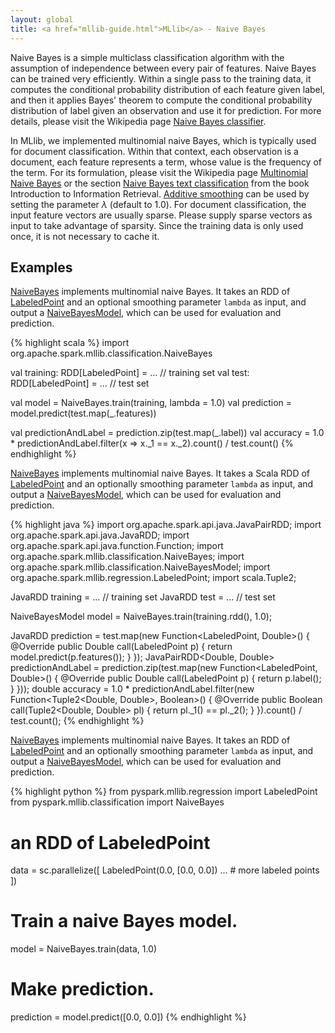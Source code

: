 ```yaml
---
layout: global
title: <a href="mllib-guide.html">MLlib</a> - Naive Bayes
---
```


Naive Bayes is a simple multiclass classification algorithm with the assumption of independence
between every pair of features. Naive Bayes can be trained very efficiently. Within a single pass to
the training data, it computes the conditional probability distribution of each feature given label,
and then it applies Bayes' theorem to compute the conditional probability distribution of label
given an observation and use it for prediction. For more details, please visit the Wikipedia page
[Naive Bayes classifier](http://en.wikipedia.org/wiki/Naive_Bayes_classifier).

In MLlib, we implemented multinomial naive Bayes, which is typically used for document
classification. Within that context, each observation is a document, each feature represents a term,
whose value is the frequency of the term. For its formulation, please visit the Wikipedia page
[Multinomial Naive Bayes](http://en.wikipedia.org/wiki/Naive_Bayes_classifier#Multinomial_naive_Bayes)
or the section
[Naive Bayes text classification](http://nlp.stanford.edu/IR-book/html/htmledition/naive-bayes-text-classification-1.html)
from the book Introduction to Information
Retrieval. [Additive smoothing](http://en.wikipedia.org/wiki/Lidstone_smoothing) can be used by
setting the parameter $\lambda$ (default to $1.0$). For document classification, the input feature
vectors are usually sparse. Please supply sparse vectors as input to take advantage of
sparsity. Since the training data is only used once, it is not necessary to cache it.

## Examples

<div class="codetabs">
<div data-lang="scala" markdown="1">

[NaiveBayes](api/mllib/index.html#org.apache.spark.mllib.classification.NaiveBayes$) implements
multinomial naive Bayes. It takes an RDD of
[LabeledPoint](api/mllib/index.html#org.apache.spark.mllib.regression.LabeledPoint) and an optional
smoothing parameter `lambda` as input, and output a
[NaiveBayesModel](api/mllib/index.html#org.apache.spark.mllib.classification.NaiveBayesModel), which
can be used for evaluation and prediction.

{% highlight scala %}
import org.apache.spark.mllib.classification.NaiveBayes

val training: RDD[LabeledPoint] = ... // training set
val test: RDD[LabeledPoint] = ... // test set

val model = NaiveBayes.train(training, lambda = 1.0)
val prediction = model.predict(test.map(_.features))

val predictionAndLabel = prediction.zip(test.map(_.label))
val accuracy = 1.0 * predictionAndLabel.filter(x => x._1 == x._2).count() / test.count()
{% endhighlight %}
</div>

<div data-lang="java" markdown="1">

[NaiveBayes](api/mllib/index.html#org.apache.spark.mllib.classification.NaiveBayes$) implements
multinomial naive Bayes. It takes a Scala RDD of
[LabeledPoint](api/mllib/index.html#org.apache.spark.mllib.regression.LabeledPoint) and an
optionally smoothing parameter `lambda` as input, and output a
[NaiveBayesModel](api/mllib/index.html#org.apache.spark.mllib.classification.NaiveBayesModel), which
can be used for evaluation and prediction.

{% highlight java %}
import org.apache.spark.api.java.JavaPairRDD;
import org.apache.spark.api.java.JavaRDD;
import org.apache.spark.api.java.function.Function;
import org.apache.spark.mllib.classification.NaiveBayes;
import org.apache.spark.mllib.classification.NaiveBayesModel;
import org.apache.spark.mllib.regression.LabeledPoint;
import scala.Tuple2;

JavaRDD<LabeledPoint> training = ... // training set
JavaRDD<LabeledPoint> test = ... // test set

NaiveBayesModel model = NaiveBayes.train(training.rdd(), 1.0);

JavaRDD<Double> prediction =
  test.map(new Function<LabeledPoint, Double>() {
    @Override public Double call(LabeledPoint p) {
      return model.predict(p.features());
    }
  });
JavaPairRDD<Double, Double> predictionAndLabel = 
  prediction.zip(test.map(new Function<LabeledPoint, Double>() {
    @Override public Double call(LabeledPoint p) {
      return p.label();
    }
  }));
double accuracy = 1.0 * predictionAndLabel.filter(new Function<Tuple2<Double, Double>, Boolean>() {
    @Override public Boolean call(Tuple2<Double, Double> pl) {
      return pl._1() == pl._2();
    }
  }).count() / test.count();
{% endhighlight %}
</div>

<div data-lang="python" markdown="1">

[NaiveBayes](api/pyspark/pyspark.mllib.classification.NaiveBayes-class.html) implements multinomial
naive Bayes. It takes an RDD of
[LabeledPoint](api/pyspark/pyspark.mllib.regression.LabeledPoint-class.html) and an optionally
smoothing parameter `lambda` as input, and output a
[NaiveBayesModel](api/pyspark/pyspark.mllib.classification.NaiveBayesModel-class.html), which can be
used for evaluation and prediction.

<!--- TODO: Make Python's example consistent with Scala's and Java's. --->
{% highlight python %}
from pyspark.mllib.regression import LabeledPoint
from pyspark.mllib.classification import NaiveBayes

# an RDD of LabeledPoint
data = sc.parallelize([
  LabeledPoint(0.0, [0.0, 0.0])
  ... # more labeled points
])

# Train a naive Bayes model.
model = NaiveBayes.train(data, 1.0)

# Make prediction.
prediction = model.predict([0.0, 0.0])
{% endhighlight %}

</div>
</div>
